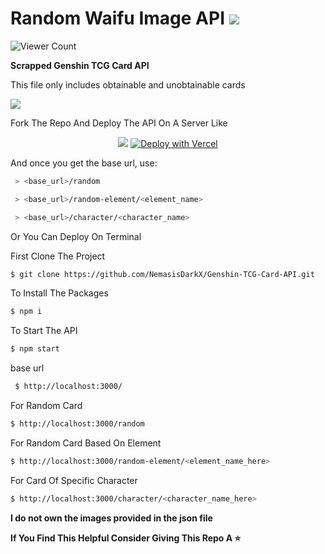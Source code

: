 <p align=centre>
  
  # Random Waifu Image API ![](https://img.shields.io/badge/Deployed_On-Render-blue)
   ![Viewer Count](https://img.shields.io/endpoint?url=https%3A%2F%2Fhits.dwyl.com%2FNemasisDarkX%2Frandom-waifu.json%3Fcolor%3Dpink)
  <p><b>Scrapped Genshin TCG Card API</b></p>
  <p>This file only includes obtainable and unobtainable cards</p>
  <a href="https://genshin-impact.fandom.com/wiki/Character_Card/Gallery"><img src="https://dailymetadose.com/wp-content/uploads/2022/12/genshin-impact-genius-invokation-tcg-all-action-cards-tierlist-cover.jpg" border="0">     </a>
  </br>
  <p>Fork The Repo And Deploy The API On A Server Like</p>
  <p align="center">
  <a href="https://heroku.com/deploy?template=https://github.com/NemasisDarkX/Genshin-TCG-Card-API"><img src="https://img.shields.io/badge/heroku-9d7acc?style=for-the-badge&logo=heroku&logoColor=430098"></a>
    <a href="https://vercel.com/new/git/external?repository-url=https%3A%2F%2Fgithub.com%2Fdatejer%2Fvercel-badge%2Ftree%2Fmaster" rel="nofollow"><img src="https://camo.githubusercontent.com/5e471e99e8e022cf454693e38ec843036ec6301e27ee1e1fa10325b1cb720584/68747470733a2f2f76657263656c2e636f6d2f627574746f6e" repo-name="https://github.com/NemasisDarkX/Genshin-TCG-Card-API" alt="Deploy with Vercel" data-canonical-src="https://vercel.com/button" style="max-width: 100%;"></a>
</p>


<p>And once you get the base url, use:</p>

```bash
 > <base_url>/random
```

```bash
 > <base_url>/random-element/<element_name>
```

```bash
 > <base_url>/character/<character_name>
```


<p>Or You Can Deploy On Terminal</p>
<p>First Clone The Project</p>

```bash
$ git clone https://github.com/NemasisDarkX/Genshin-TCG-Card-API.git
```

<p>To Install The Packages</p>

```bash
$ npm i
```
<p>To Start The API</p>

```bash
$ npm start
```

<p>base url</p>

```bash
 $ http://localhost:3000/
 ```
<p>For Random Card</p>

```bash
$ http://localhost:3000/random
```

<p>For Random Card Based On Element</p>

```bash
$ http://localhost:3000/random-element/<element_name_here>
  ```
<p>For Card Of Specific Character</p>

```bash
$ http://localhost:3000/character/<character_name_here>
```


  <p><b>I do not own the images provided in the json file</b></p>
  
<p><b>If You Find This Helpful Consider Giving This Repo A ⭐ </b></p>
  
